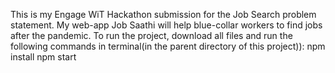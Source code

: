This is my Engage WiT Hackathon submission for the Job Search problem statement. My web-app Job Saathi will help blue-collar workers to find jobs after the pandemic.
To run the project, download all files and run the following commands in terminal(in the parent directory of this project)):
  npm install
  npm start
